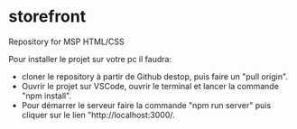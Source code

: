 # storefront
Repository for MSP HTML/CSS

Pour installer le projet sur votre pc il faudra:
- cloner le repository à partir de Github destop, puis faire un "pull origin".
- Ouvrir le projet sur VSCode, ouvrir le terminal et lancer la commande "npm install".
- Pour démarrer le serveur faire la commande "npm run server" puis cliquer sur le lien "http://localhost:3000/.